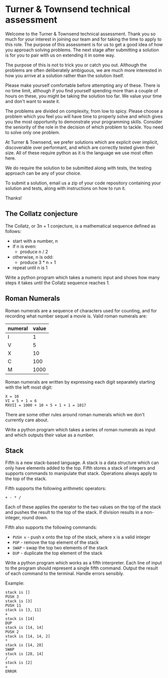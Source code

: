 # Turner & Townsend technical assessment

Welcome to the Turner & Townsend technical assessment. 
Thank you so much for your interest in joining our team and for taking the time to apply to this role.
The purpose of this assessment is for us to get a good idea of how you approach solving problems.
The next stage after submitting a solution is for you to pair with us on extending it in some way.

The purpose of this is not to trick you or catch you out. Although the problems are often deliberately
ambiguous, we are much more interested in how you arrive at a solution rather than the solution itself.

Please make yourself comfortable before attempting any of these. There is no time limit, although if you
find yourself spending more than a couple of hours on these, you might be taking the solution too far.
We value your time and don't want to waste it.

The problems are divided on complexity, from low to spicy. Please choose a problem which you feel you
will have time to properly solve and which gives you the most opportunity to demonstrate your programming
skills. Consider the seniority of the role in the decision of which problem to tackle. You need to solve
only one problem.

At Turner & Townsend, we prefer solutions which are explicit over implicit, discoverable over performant,
and which are correctly tested given their size. All of these require python as it is the language we
use most often here.

We do require the solution to be submitted along with tests, the testing approach can be any of your choice.

To submit a solution, email us a zip of your code repository containing your solution and tests, along with
instructions on how to run it.

Thanks!

## The Collatz conjecture

The Collatz, or 3n + 1 conjecture, is a mathematical sequence defined as follows:

* start with a number, n
* if n is even:
  * produce n / 2
* otherwise, n is odd:
  * produce 3 * n + 1
* repeat until n is 1

Write a python program which takes a numeric input and shows how many steps it takes until the Collatz
sequence reaches 1.

## Roman Numerals

Roman numerals are a sequence of characters used for counting, and for recording what number sequel a movie is.
Valid roman numerals are:

| numeral | value |
| ------- | ----- |
| I       | 1     |
| V       | 5     |
| X       | 10    |
| C       | 100   |
| M       | 1000  |

Roman numerals are written by expressing each digit separately starting with the left most digit:

```
X = 10
VI = 5 + 1 = 6
MXVII = 1000 + 10 + 5 + 1 + 1 = 1017
```

There are some other rules around roman numerals which we don't currently care about.

Write a python program which takes a series of roman numerals as input and which outputs their value as a number.

## Stack

Fifth is a new stack-based language. A stack is a data structure which can only have elements added to the top.
Fifth stores a stack of integers and supports commands to manipulate that stack. 
Operations always apply to the top of the stack.

Fifth supports the following arithmetic operators:

```
+ - * /
```

Each of these applies the operator to the two values on the top of the stack and pushes the
result to the top of the stack. If division results in a non-integer, round down.

Fifth also supports the following commands:

* `PUSH x` - push x onto the top of the stack, where x is a valid integer
* `POP` - remove the top element of the stack
* `SWAP` - swap the top two elements of the stack
* `DUP` - duplicate the top element of the stack

Write a python program which works as a fifth interpreter. Each line of input to the program should
represent a single fifth command. Output the result of each command to the terminal. Handle errors sensibly.

Example:
```
stack is []
PUSH 3
stack is [3]
PUSH 11
stack is [3, 11]
+
stack is [14]
DUP
stack is [14, 14]
PUSH 2
stack is [14, 14, 2]
*
stack is [14, 28]
SWAP
stack is [28, 14]
/
stack is [2]
+
ERROR
```
